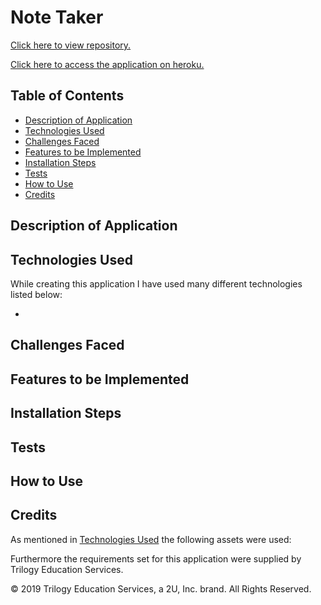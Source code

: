 # Note Taker

[Click here to view repository.](https://github.com/anjkrish2608/noteTaker)

[Click here to access the application on heroku.]()

## Table of Contents

* [Description of Application](#des)
* [Technologies Used](#tech)
* [Challenges Faced](#chall)
* [Features to be Implemented](#dev)
* [Installation Steps](#insta)
* [Tests](#tests)
* [How to Use](#use)
* [Credits](#cred)

<a id="des"></a>

## Description of Application


<a id="tech"></a>

## Technologies Used
While creating this application I have used many different technologies listed below:

* 

<a id="chall"></a>

## Challenges Faced


<a id="dev"></a>

## Features to be Implemented


<a id="insta"></a>

## Installation Steps

<a id="tests"></a>

## Tests


<a id="use"></a>

## How to Use


<a id="cred"></a>

## Credits
As mentioned in [Technologies Used](#tech) the following assets were used:

Furthermore the requirements set for this application were supplied by Trilogy Education Services.

© 2019 Trilogy Education Services, a 2U, Inc. brand. All Rights Reserved.